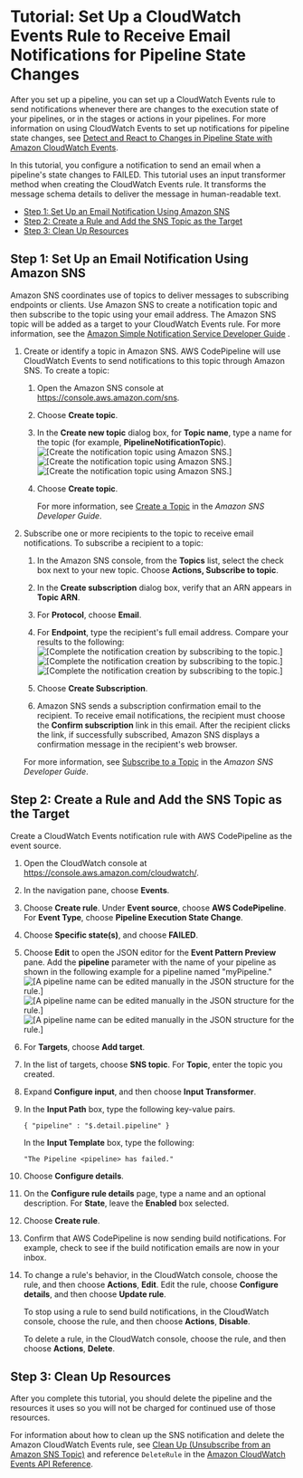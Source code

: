 # Tutorial: Set Up a CloudWatch Events Rule to Receive Email Notifications for Pipeline State Changes<a name="tutorials-cloudwatch-sns-notifications"></a>

After you set up a pipeline, you can set up a CloudWatch Events rule to send notifications whenever there are changes to the execution state of your pipelines, or in the stages or actions in your pipelines\. For more information on using CloudWatch Events to set up notifications for pipeline state changes, see [Detect and React to Changes in Pipeline State with Amazon CloudWatch Events](detect-state-changes-cloudwatch-events.md)\.

In this tutorial, you configure a notification to send an email when a pipeline's state changes to FAILED\. This tutorial uses an input transformer method when creating the CloudWatch Events rule\. It transforms the message schema details to deliver the message in human\-readable text\.


+ [Step 1: Set Up an Email Notification Using Amazon SNS](#create-filter-for-target)
+ [Step 2: Create a Rule and Add the SNS Topic as the Target](#create-notification-rule)
+ [Step 3: Clean Up Resources](#notifications-clean-up-resources)

## Step 1: Set Up an Email Notification Using Amazon SNS<a name="create-filter-for-target"></a>

Amazon SNS coordinates use of topics to deliver messages to subscribing endpoints or clients\. Use Amazon SNS to create a notification topic and then subscribe to the topic using your email address\. The Amazon SNS topic will be added as a target to your CloudWatch Events rule\. For more information, see the [Amazon Simple Notification Service Developer Guide](http://docs.aws.amazon.com/sns/latest/dg/) \.

1. Create or identify a topic in Amazon SNS\. AWS CodePipeline will use CloudWatch Events to send notifications to this topic through Amazon SNS\. To create a topic:

   1. Open the Amazon SNS console at [https://console\.aws\.amazon\.com/sns](https://console.aws.amazon.com/sns)\.

   1. Choose **Create topic**\. 

   1. In the **Create new topic** dialog box, for **Topic name**, type a name for the topic \(for example, **PipelineNotificationTopic**\)\.   
![\[Create the notification topic using Amazon SNS.\]](http://docs.aws.amazon.com/codepipeline/latest/userguide/images/tutorial-SNS-topic.png)![\[Create the notification topic using Amazon SNS.\]](http://docs.aws.amazon.com/codepipeline/latest/userguide/)![\[Create the notification topic using Amazon SNS.\]](http://docs.aws.amazon.com/codepipeline/latest/userguide/)

   1. Choose **Create topic**\.

      For more information, see [Create a Topic](http://docs.aws.amazon.com/sns/latest/dg/CreateTopic.html) in the *Amazon SNS Developer Guide*\.

1. Subscribe one or more recipients to the topic to receive email notifications\. To subscribe a recipient to a topic:

   1. In the Amazon SNS console, from the **Topics** list, select the check box next to your new topic\. Choose **Actions, Subscribe to topic**\.

   1. In the **Create subscription** dialog box, verify that an ARN appears in **Topic ARN**\.

   1. For **Protocol**, choose **Email**\.

   1. For **Endpoint**, type the recipient's full email address\. Compare your results to the following:  
![\[Complete the notification creation by subscribing to the topic.\]](http://docs.aws.amazon.com/codepipeline/latest/userguide/images/tutorial-SNS-subscription.png)![\[Complete the notification creation by subscribing to the topic.\]](http://docs.aws.amazon.com/codepipeline/latest/userguide/)![\[Complete the notification creation by subscribing to the topic.\]](http://docs.aws.amazon.com/codepipeline/latest/userguide/)

   1. Choose **Create Subscription**\.

   1. Amazon SNS sends a subscription confirmation email to the recipient\. To receive email notifications, the recipient must choose the **Confirm subscription** link in this email\. After the recipient clicks the link, if successfully subscribed, Amazon SNS displays a confirmation message in the recipient's web browser\.

   For more information, see [Subscribe to a Topic](http://docs.aws.amazon.com/sns/latest/dg/SubscribeTopic.html) in the *Amazon SNS Developer Guide*\.

## Step 2: Create a Rule and Add the SNS Topic as the Target<a name="create-notification-rule"></a>

Create a CloudWatch Events notification rule with AWS CodePipeline as the event source\.

1. Open the CloudWatch console at [https://console\.aws\.amazon\.com/cloudwatch/](https://console.aws.amazon.com/cloudwatch/)\.

1. In the navigation pane, choose **Events**\.

1. Choose **Create rule**\. Under **Event source**, choose **AWS CodePipeline**\. For **Event Type**, choose **Pipeline Execution State Change**\.

1. Choose **Specific state\(s\)**, and choose **FAILED**\.

1. Choose **Edit** to open the JSON editor for the **Event Pattern Preview** pane\. Add the **pipeline** parameter with the name of your pipeline as shown in the following example for a pipeline named "myPipeline\."  
![\[A pipeline name can be edited manually in the JSON structure for the rule.\]](http://docs.aws.amazon.com/codepipeline/latest/userguide/images/cloudwatch-rule-event-pattern.png)![\[A pipeline name can be edited manually in the JSON structure for the rule.\]](http://docs.aws.amazon.com/codepipeline/latest/userguide/)![\[A pipeline name can be edited manually in the JSON structure for the rule.\]](http://docs.aws.amazon.com/codepipeline/latest/userguide/)

1. For **Targets**, choose **Add target**\. 

1. In the list of targets, choose **SNS topic**\. For **Topic**, enter the topic you created\.

1. Expand **Configure input**, and then choose **Input Transformer**\. 

1. In the **Input Path** box, type the following key\-value pairs\.

   ```
   { "pipeline" : "$.detail.pipeline" }
   ```

   In the **Input Template** box, type the following: 

   ```
   "The Pipeline <pipeline> has failed."
   ```

1. Choose **Configure details**\.

1. On the **Configure rule details** page, type a name and an optional description\. For **State**, leave the **Enabled** box selected\.

1. Choose **Create rule**\. 

1. Confirm that AWS CodePipeline is now sending build notifications\. For example, check to see if the build notification emails are now in your inbox\.

1. To change a rule's behavior, in the CloudWatch console, choose the rule, and then choose **Actions**, **Edit**\. Edit the rule, choose **Configure details**, and then choose **Update rule**\.

   To stop using a rule to send build notifications, in the CloudWatch console, choose the rule, and then choose **Actions**, **Disable**\.

   To delete a rule, in the CloudWatch console, choose the rule, and then choose **Actions**, **Delete**\.

## Step 3: Clean Up Resources<a name="notifications-clean-up-resources"></a>

After you complete this tutorial, you should delete the pipeline and the resources it uses so you will not be charged for continued use of those resources\. 

For information about how to clean up the SNS notification and delete the Amazon CloudWatch Events rule, see [Clean Up \(Unsubscribe from an Amazon SNS Topic\)](http://docs.aws.amazon.com/sns/latest/dg/CleanUp.html) and reference `DeleteRule` in the [Amazon CloudWatch Events API Reference](http://docs.aws.amazon.com/AmazonCloudWatchEvents/latest/APIReference/)\.